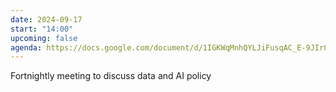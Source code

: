 ```yaml
---
date: 2024-09-17
start: "14:00"
upcoming: false
agenda: https://docs.google.com/document/d/1IGKWqMnhQYLJiFusqAC_E-9JIr0I3FCEzD9_qTPWbzs/edit
--- 
```

Fortnightly meeting to discuss data and AI policy
